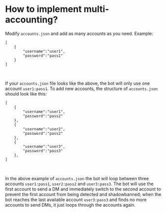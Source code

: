 # How to implement multi-accounting?
Modify ```accounts.json``` and add as many accounts as you need.
Example:
```
[
    {
        "username":"user1",
        "password":"pass1"
    }
]
```
<br>

If your ```accounts.json``` file looks like the above, the bot will only use one account ```user1:pass1```. To add new accounts, the structure of ```accounts.json``` should look like this:
```
[
    {
        "username":"user1",
        "password":"pass2"
    },
    {
        "username":"user2",
        "password":"pass2"
    },
    {
        "username":"user3",
        "password":"pass3"
    },
]
```
<br>

In the above example of ```accounts.json``` the bot will loop between three accounts ```user1:pass1```, ```user2:pass2``` and ```user3:pass3```. The bot will use the first account to send a DM and immediately switch to the second account to prevent the first account from being detected and shadowbanned; when the bot reaches the last available account ```user3:pass3``` and finds no more accounts to send DMs, it just loops through the accounts again.